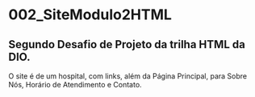 # 002_SiteModulo2HTML
## Segundo Desafio de Projeto da trilha HTML da DIO.
O site é de um hospital, com links, além da Página Principal, para Sobre Nós, Horário de Atendimento e Contato.
